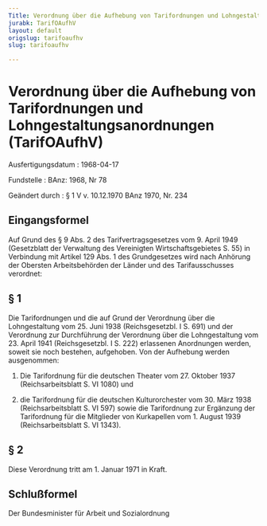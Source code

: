 ```yaml
---
Title: Verordnung über die Aufhebung von Tarifordnungen und Lohngestaltungsanordnungen
jurabk: TarifOAufhV
layout: default
origslug: tarifoaufhv
slug: tarifoaufhv

---
```


# Verordnung über die Aufhebung von Tarifordnungen und Lohngestaltungsanordnungen (TarifOAufhV)

Ausfertigungsdatum
:   1968-04-17

Fundstelle
:   BAnz: 1968, Nr 78

Geändert durch
:   § 1 V v. 10.12.1970 BAnz 1970, Nr. 234


## Eingangsformel

Auf Grund des § 9 Abs. 2 des Tarifvertragsgesetzes vom 9. April 1949
(Gesetzblatt der Verwaltung des Vereinigten Wirtschaftsgebietes S. 55)
in Verbindung mit Artikel 129 Abs. 1 des Grundgesetzes wird nach
Anhörung der Obersten Arbeitsbehörden der Länder und des
Tarifausschusses verordnet:


## § 1

Die Tarifordnungen und die auf Grund der Verordnung über die
Lohngestaltung vom 25. Juni 1938 (Reichsgesetzbl. I S. 691) und der
Verordnung zur Durchführung der Verordnung über die Lohngestaltung vom
23\. April 1941 (Reichsgesetzbl. I S. 222) erlassenen Anordnungen
werden, soweit sie noch bestehen, aufgehoben. Von der Aufhebung werden
ausgenommen:

1.  Die Tarifordnung für die deutschen Theater vom 27. Oktober 1937
    (Reichsarbeitsblatt S. VI 1080) und


2.  die Tarifordnung für die deutschen Kulturorchester vom 30. März 1938
    (Reichsarbeitsblatt S. VI 597) sowie die Tarifordnung zur Ergänzung
    der Tarifordnung für die Mitglieder von Kurkapellen vom 1. August 1939
    (Reichsarbeitsblatt S. VI 1343).





## § 2

Diese Verordnung tritt am 1. Januar 1971 in Kraft.


## Schlußformel

Der Bundesminister für Arbeit und Sozialordnung

